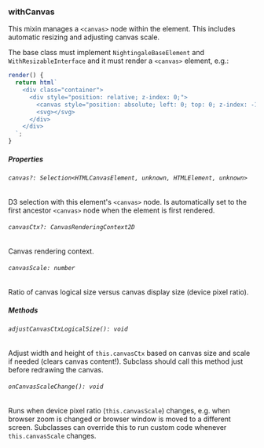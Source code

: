 ### withCanvas

This mixin manages a `<canvas>` node within the element. This includes automatic resizing and adjusting canvas scale.

The base class must implement `NightingaleBaseElement` and `WithResizableInterface` and it must render a `<canvas>` element, e.g.:

```ts
render() {
  return html`
    <div class="container">
      <div style="position: relative; z-index: 0;">
        <canvas style="position: absolute; left: 0; top: 0; z-index: -1;"></canvas>
        <svg></svg>
      </div>
    </div>
  `;
}
```

##### Properties

###### `canvas?: Selection<HTMLCanvasElement, unknown, HTMLElement, unknown>`

D3 selection with this element's `<canvas>` node. Is automatically set to the first ancestor `<canvas>` node when the element is first rendered.

###### `canvasCtx?: CanvasRenderingContext2D`

Canvas rendering context.

###### `canvasScale: number`

Ratio of canvas logical size versus canvas display size (device pixel ratio).

##### Methods

###### `adjustCanvasCtxLogicalSize(): void`

Adjust width and height of `this.canvasCtx` based on canvas size and scale if needed (clears canvas content!). Subclass should call this method just before redrawing the canvas.

###### `onCanvasScaleChange(): void`

Runs when device pixel ratio (`this.canvasScale`) changes, e.g. when browser zoom is changed or browser window is moved to a different screen. Subclasses can override this to run custom code whenever `this.canvasScale` changes.
